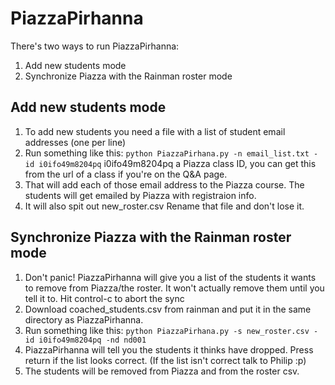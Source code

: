 PiazzaPirhanna
==============

There's two ways to run PiazzaPirhanna:

1. Add new students mode
2. Synchronize Piazza with the Rainman roster mode

Add new students mode
---------------------
1. To add new students you need a file with a list of student email addresses (one per line)
2. Run something like this: `python PiazzaPirhana.py -n email_list.txt -id i0ifo49m8204pq`
i0ifo49m8204pq a Piazza class ID, you can get this from the url of a class if you're on the Q&A page.
3. That will add each of those email address to the Piazza course. The students will get emailed by Piazza with registraion info.
4. It will also spit out new_roster.csv Rename that file and don't lose it.

Synchronize Piazza with the Rainman roster mode
-----------------------------------------------
1. Don't panic! PiazzaPirhanna will give you a list of the students it wants to remove from Piazza/the roster.
It won't actually remove them until you tell it to.
Hit control-c to abort the sync
2. Download coached_students.csv from rainman and put it in the same directory as PiazzaPirhanna.
3. Run something like this: `python PiazzaPirhana.py -s new_roster.csv -id i0ifo49m8204pq -nd nd001`
4. PiazzaPirhanna will tell you the students it thinks have dropped. Press return if the list looks correct. (If the list isn't correct talk to Philip :p)
5. The students will be removed from Piazza and from the roster csv.
